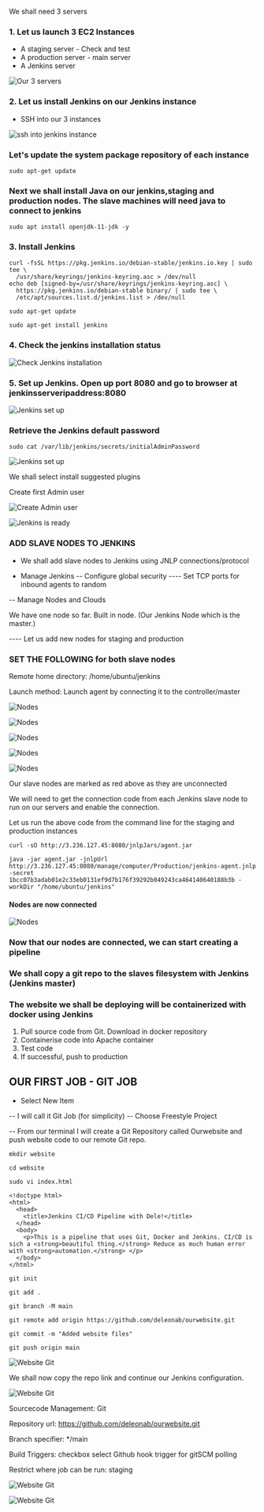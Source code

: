 

We shall need 3 servers

### 1. Let us launch 3 EC2 Instances


- A staging server - Check and test
- A production server - main server
- A Jenkins server

![Our 3 servers](./images/our-three-servers.png)

### 2. Let us install Jenkins on our Jenkins instance

- SSH into our 3 instances
 
 ![ssh into jenkins instance](./images/jenkins-ssh.png)

### Let's update the system package repository of each instance
 ```
sudo apt-get update
 ```

 ### Next we shall install Java on our jenkins,staging and production nodes. The slave machines will need java to connect to jenkins
 ```
sudo apt install openjdk-11-jdk -y
 ```

### 3. Install Jenkins
```
curl -fsSL https://pkg.jenkins.io/debian-stable/jenkins.io.key | sudo tee \
  /usr/share/keyrings/jenkins-keyring.asc > /dev/null
echo deb [signed-by=/usr/share/keyrings/jenkins-keyring.asc] \
  https://pkg.jenkins.io/debian-stable binary/ | sudo tee \
  /etc/apt/sources.list.d/jenkins.list > /dev/null

sudo apt-get update

sudo apt-get install jenkins
```
### 4. Check the jenkins installation status

![Check Jenkins installation](./images/jenkins-running.png)

### 5. Set up Jenkins. Open up port 8080 and go to browser at jenkinsserveripaddress:8080


![Jenkins set up](./images/jenkins-start.png)

### Retrieve the Jenkins default password

```
sudo cat /var/lib/jenkins/secrets/initialAdminPassword
```

![Jenkins set up](./images/jenkins-start2.png)

We shall select install suggested plugins

Create first Admin user

![Create Admin user](./images/jenkins-start3.png)

![Jenkins is ready](./images/jenkins-start4.png)


### ADD SLAVE NODES TO JENKINS 
- We shall add slave nodes to Jenkins using JNLP connections/protocol

- Manage Jenkins
-- Configure global security
---- Set TCP ports for inbound agents to random

-- Manage Nodes and Clouds

We have one node so far.   Built in node. (Our Jenkins Node which is the master.)

---- Let us add new nodes for staging and production

### SET THE FOLLOWING for both slave nodes

Remote home directory:    /home/ubuntu/jenkins

Launch method:   Launch agent by connecting it to the controller/master


![Nodes](./images/conf1.png)


![Nodes](./images/conf2.png)


![Nodes](./images/conf3.png)


![Nodes](./images/conf1a.png)


![Nodes](./images/conf2a.png)

Our slave nodes are marked as red above as they are unconnected 

We will need to get the connection code from each Jenkins slave node to run on our servers and enable the connection.

Let us run the above code from the command line for the staging and production instances
```
curl -sO http://3.236.127.45:8080/jnlpJars/agent.jar

java -jar agent.jar -jnlpUrl http://3.236.127.45:8080/manage/computer/Production/jenkins-agent.jnlp -secret 1bcc07b3adab01e2c33eb0131ef9d7b176f39292b049243ca464140640188b3b -workDir "/home/ubuntu/jenkins"
```

#### Nodes are now connected

![Nodes](./images/node-connected.png)


### Now that our nodes are connected, we can start creating a pipeline

### We shall copy a git repo to the slaves filesystem with Jenkins (Jenkins master)

### The website we shall be deploying will be containerized with docker using Jenkins

1. Pull source code from Git. Download in docker repository
2. Containerise code into Apache container
3. Test code
4. If successful, push to production


## OUR FIRST JOB - GIT JOB

- Select New Item

-- I will call it Git Job (for simplicity)
-- Choose Freestyle Project

-- From our terminal I will create a Git Repository called Ourwebsite and push website code to our remote Git repo.
```
mkdir website
```
```
cd website

sudo vi index.html
```

```
<!doctype html>
<html>
  <head>
    <title>Jenkins CI/CD Pipeline with Dele!</title>
  </head>
  <body>
    <p>This is a pipeline that uses Git, Docker and Jenkins. CI/CD is sich a <strong>beautiful thing.</strong> Reduce as much human error with <strong>automation.</strong> </p>
  </body>
</html>
```

```
git init

git add .

git branch -M main

git remote add origin https://github.com/deleonab/ourwebsite.git

git commit -m "Added website files"

git push origin main
```

![Website Git](./images/ourwebsitegit.png)

We shall now copy the repo link and continue our Jenkins configuration.

![Website Git](./images/ourwebsitegit2.png)


Sourcecode Management: Git

Repository url:  https://github.com/deleonab/ourwebsite.git

Branch specifier: */main

Build Triggers: checkbox select Github hook trigger for gitSCM polling

Restrict where job can be run: staging

![Website Git](./images/restrict.png)

![Website Git](./images/sourcecode.png)



